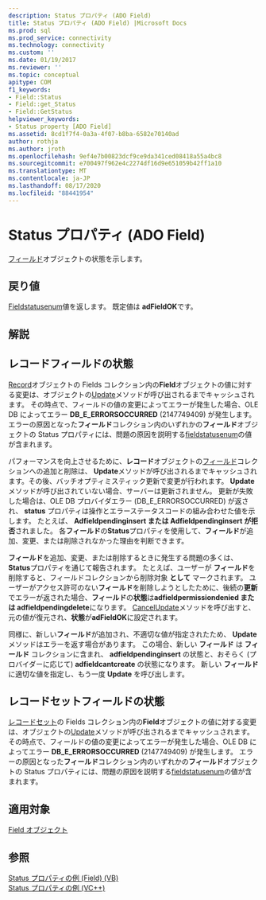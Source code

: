```yaml
---
description: Status プロパティ (ADO Field)
title: Status プロパティ (ADO Field) |Microsoft Docs
ms.prod: sql
ms.prod_service: connectivity
ms.technology: connectivity
ms.custom: ''
ms.date: 01/19/2017
ms.reviewer: ''
ms.topic: conceptual
apitype: COM
f1_keywords:
- Field::Status
- Field::get_Status
- Field::GetStatus
helpviewer_keywords:
- Status property [ADO Field]
ms.assetid: 8cd1f7f4-0a3a-4f07-b8ba-6582e70140ad
author: rothja
ms.author: jroth
ms.openlocfilehash: 9ef4e7b00823dcf9ce9da341ced08418a55a4bc8
ms.sourcegitcommit: e700497f962e4c2274df16d9e651059b42ff1a10
ms.translationtype: MT
ms.contentlocale: ja-JP
ms.lasthandoff: 08/17/2020
ms.locfileid: "88441954"
---
```

# <a name="status-property-ado-field"></a>Status プロパティ (ADO Field)
[フィールド](../../../ado/reference/ado-api/field-object.md)オブジェクトの状態を示します。  
  
## <a name="return-value"></a>戻り値  
 [Fieldstatusenum](../../../ado/reference/ado-api/fieldstatusenum.md)値を返します。 既定値は **adFieldOK**です。  
  
## <a name="remarks"></a>解説  
  
## <a name="record-field-status"></a>レコードフィールドの状態  
 [Record](../../../ado/reference/ado-api/record-object-ado.md)オブジェクトの Fields コレクション内の**Field**オブジェクトの値に対する変更は、オブジェクトの[Update](../../../ado/reference/ado-api/update-method.md)メソッドが呼び出されるまでキャッシュされます。 その時点で、フィールドの値の変更によってエラーが発生した場合、OLE DB によってエラー **DB_E_ERRORSOCCURRED** (2147749409) が発生します。 エラーの原因となった**フィールド**コレクション内のいずれかの**フィールド**オブジェクトの Status プロパティには、問題の原因を説明する[fieldstatusenum](../../../ado/reference/ado-api/fieldstatusenum.md)の値が含まれます。  
  
 パフォーマンスを向上させるために、**レコード**オブジェクトの[フィールド](../../../ado/reference/ado-api/fields-collection-ado.md)コレクションへの追加と削除は、 **Update**メソッドが呼び出されるまでキャッシュされます。その後、バッチオプティミスティック更新で変更が行われます。 **Update**メソッドが呼び出されていない場合、サーバーは更新されません。 更新が失敗した場合は、OLE DB プロバイダエラー (DB_E_ERRORSOCCURRED) が返され、 **status** プロパティは操作とエラーステータスコードの組み合わせた値を示します。 たとえば、 **Adfieldpendinginsert または Adfieldpendinginsert が拒否**されました。 各**フィールド**の**Status**プロパティを使用して、**フィールド**が追加、変更、または削除されなかった理由を判断できます。  
  
 **フィールド**を追加、変更、または削除するときに発生する問題の多くは、 **Status**プロパティを通じて報告されます。 たとえば、ユーザーが **フィールド**を削除すると、フィールドコレクションから削除対象 **として** マークされます。 ユーザーがアクセス許可のない**フィールド**を削除しようとしたために、後続の**更新**でエラーが返された場合、**フィールド**の**状態**は**adfieldpermissiondenied または adfieldpendingdelete**になります。 [CancelUpdate](../../../ado/reference/ado-api/cancelupdate-method-ado.md)メソッドを呼び出すと、元の値が復元され、**状態**が**adFieldOK**に設定されます。  
  
 同様に、新しい**フィールド**が追加され、不適切な値が指定されたため、 **Update**メソッドはエラーを返す場合があります。 この場合、新しい **フィールド** は **フィールド** コレクションに含まれ、 **adfieldpendinginsert** の状態と、おそらく (プロバイダーに応じて) **adfieldcantcreate** の状態になります。 新しい **フィールド** に適切な値を指定し、もう一度 **Update** を呼び出します。  
  
## <a name="recordset-field-status"></a>レコードセットフィールドの状態  
 [レコードセット](../../../ado/reference/ado-api/recordset-object-ado.md)の Fields コレクション内の**Field**オブジェクトの値に対する変更は、オブジェクトの[Update](../../../ado/reference/ado-api/update-method.md)メソッドが呼び出されるまでキャッシュされます。 その時点で、フィールドの値の変更によってエラーが発生した場合、OLE DB によってエラー **DB_E_ERRORSOCCURRED** (2147749409) が発生します。 エラーの原因となった**フィールド**コレクション内のいずれかの**フィールド**オブジェクトの Status プロパティには、問題の原因を説明する[fieldstatusenum](../../../ado/reference/ado-api/fieldstatusenum.md)の値が含まれます。  
  
## <a name="applies-to"></a>適用対象  
 [Field オブジェクト](../../../ado/reference/ado-api/field-object.md)  
  
## <a name="see-also"></a>参照  
 [Status プロパティの例 (Field) (VB)](../../../ado/reference/ado-api/status-property-example-field-vb.md)   
 [Status プロパティの例 (VC++)](../../../ado/reference/ado-api/status-property-example-vc.md)   
